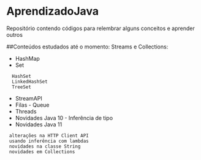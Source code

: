 # AprendizadoJava
Repositório contendo códigos para relembrar alguns conceitos e aprender outros 

##Conteúdos estudados até o momento:
 Streams e Collections: 
  * HashMap
  * Set
  ````
    HashSet
    LinkedHashSet
    TreeSet
   ````
   * StreamAPI
   * Filas - Queue
   * Threads
   * Novidades Java 10 - Inferência de tipo
   * Novidades Java 11
   ````
    alterações na HTTP Client API
    usando inferência com lambdas
    novidades na classe String
    novidades em Collections
   ````
  
